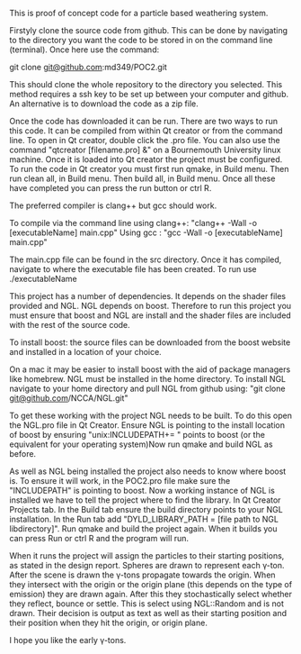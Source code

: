 This is proof of concept code for a particle based weathering system.

Firstyly clone the source code from github. This can be done by navigating to the directory you want the code to
be stored in on the command line (terminal). Once here use the command:

git clone git@github.com:md349/POC2.git

This should clone the whole repository to the directory you selected. This method requires a ssh key to be set up
between your computer and github. An alternative is to download the code as a zip file.

Once the code has downloaded it can be run. There are two ways to run this code. It can be compiled from within
Qt creator or from the command line. To open in Qt creator, double click the .pro file. You can also use the
command "qtcreator [filename.pro] &" on a Bournemouth University linux machine. Once it is loaded into Qt creator
the project must be configured. To run the code in Qt creator you must first run qmake, in Build menu. Then run
clean all, in Build menu. Then build all, in Build menu. Once all these have completed you can press the run
button or ctrl R.

The preferred compiler is clang++ but gcc should work. 

To compile via the command line using clang++:
"clang++ -Wall -o [executableName] main.cpp"
Using gcc :
"gcc -Wall -o [executableName] main.cpp"

The main.cpp file can be found in the src directory. Once it has compiled, navigate to where the executable file
has been created. To run use ./executableName

This project has a number of dependencies. It depends on the shader files provided and NGL. NGL depends on boost.
Therefore to run this project you must ensure that boost and NGL are install and the shader files are included
with the rest of the source code.

To install boost: the source files can be downloaded from the boost website and installed in a location of your
choice.

On a mac it may be easier to install boost with the aid of package managers like homebrew. NGL must be installed
in the home directory. To install NGL navigate to your home directory and pull NGL from github using: 
"git clone git@github.com/NCCA/NGL.git"

To get these working with the project NGL needs to be built. To do this open the NGL.pro file in Qt Creator.
Ensure NGL is pointing to the install location of boost by ensuring "unix:INCLUDEPATH+= " points to boost (or the
equivalent for your operating system)Now run qmake and build NGL as before. 

As well as NGL being installed the project also needs to know where boost is. To ensure it will work, in the
POC2.pro file make sure the "INCLUDEPATH" is pointing to boost. Now a working instance of NGL is installed we
have to tell the project where to find the library. In Qt Creator Projects tab. In the Build tab ensure the build
directory points to your NGL installation. In the Run tab add 
"DYLD_LIBRARY_PATH = [file path to NGL libdirectory]". 
Run qmake and build the project again. When it builds you can press Run or ctrl R and the program will run.

When it runs the project will assign the particles to their starting positions, as stated in the design report.
Spheres are drawn to represent each γ-ton. After the scene is drawn the γ-tons propagate towards the origin. When
they intersect with the origin or the origin plane (this depends on the type of emission) they are drawn again.
After this they stochastically select whether they reflect, bounce or settle. This is select using NGL::Random
and is not drawn. Their decision is output as text as well as their starting position and their position when
they hit the origin, or origin plane.

I hope you like the early γ-tons. 